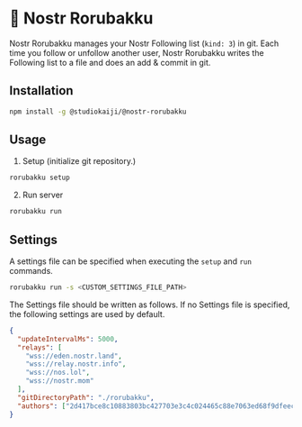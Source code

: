 # 📼 Nostr Rorubakku
Nostr Rorubakku manages your Nostr Following list (`kind: 3`) in git.
Each time you follow or unfollow another user, Nostr Rorubakku writes the Following list to a file and does an add & commit in git.

## Installation
```sh
npm install -g @studiokaiji/@nostr-rorubakku
```

## Usage
1. Setup (initialize git repository.)
```sh
rorubakku setup
```
2. Run server
```sh
rorubakku run
```

## Settings
A settings file can be specified when executing the `setup` and `run` commands.

```sh
rorubakku run -s <CUSTOM_SETTINGS_FILE_PATH>
```

The Settings file should be written as follows. If no Settings file is specified, the following settings are used by default.
```json
{
  "updateIntervalMs": 5000,
  "relays": [
    "wss://eden.nostr.land",
    "wss://relay.nostr.info",
    "wss://nos.lol",
    "wss://nostr.mom"
  ],
  "gitDirectoryPath": "./rorubakku",
  "authors": ["2d417bce8c10883803bc427703e3c4c024465c88e7063ed68f9dfeecf56911ac"]
}
```